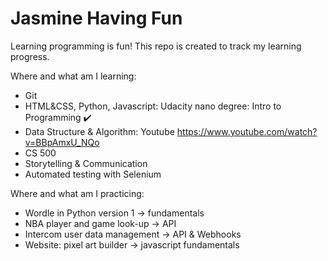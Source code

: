 # Jasmine Having Fun

Learning programming is fun! This repo is created to track my learning progress. 

Where and what am I learning:
- Git
- HTML&CSS, Python, Javascript: Udacity nano degree: Intro to Programming ✔️
- Data Structure & Algorithm: Youtube https://www.youtube.com/watch?v=BBpAmxU_NQo
- CS 500
- Storytelling & Communication 
- Automated testing with Selenium


Where and what am I practicing: 
- Wordle in Python version 1 -> fundamentals 
- NBA player and game look-up -> API 
- Intercom user data management -> API & Webhooks
- Website: pixel art builder -> javascript fundamentals 
  
